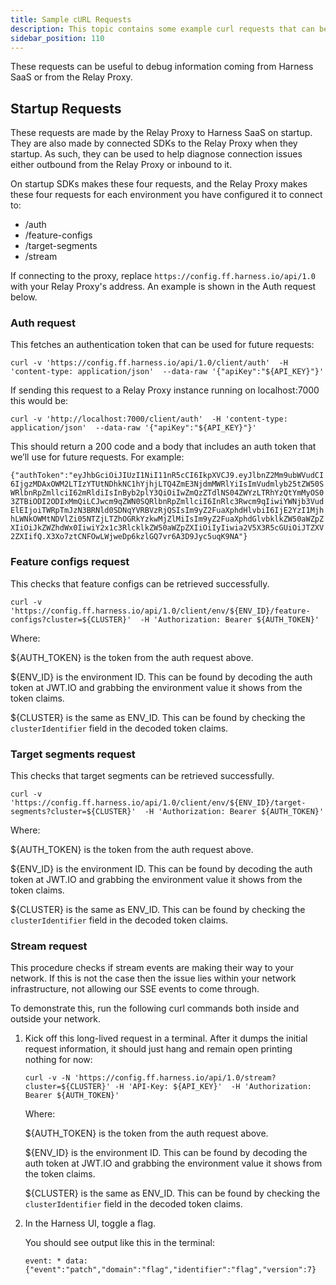 ```yaml
---
title: Sample cURL Requests
description: This topic contains some example curl requests that can be useful for debugging
sidebar_position: 110
---
```


These requests can be useful to debug information coming from Harness SaaS or from the Relay Proxy.

## Startup Requests

These requests are made by the Relay Proxy to Harness SaaS on startup. They are also made by connected SDKs to the Relay Proxy when they startup. As such, they can be used to help diagnose connection issues either outbound from the Relay Proxy or inbound to it.

On startup SDKs makes these four requests, and the Relay Proxy makes these four requests for each environment you have configured it to connect to:
- /auth
- /feature-configs
- /target-segments
- /stream

If connecting to the proxy, replace `https://config.ff.harness.io/api/1.0` with your Relay Proxy's address. An example is shown in the Auth request below.

### Auth request

This fetches an authentication token that can be used for future requests:

`curl -v 'https://config.ff.harness.io/api/1.0/client/auth'  -H 'content-type: application/json'  --data-raw '{"apiKey":"${API_KEY}"}'`

If sending this request to a Relay Proxy instance running on localhost:7000 this would be:

`curl -v 'http://localhost:7000/client/auth'  -H 'content-type: application/json'  --data-raw '{"apiKey":"${API_KEY}"}'`

This should return a 200 code and a body that includes an auth token that we’ll use for future requests. For example:

`{"authToken":"eyJhbGciOiJIUzI1NiI11nR5cCI6IkpXVCJ9.eyJlbnZ2Mm9ubWVudCI6IjgzMDAxOWM2LTIzYTUtNDhkNC1hYjhjLTQ4ZmE3NjdmMWRlYiIsImVudmlyb25tZW50SWRlbnRpZmllciI62mRldiIsInByb2plY3QiOiIwZmQzZTdlNS04ZWYzLTRhYzQtYmMyOS03ZTBiODI2ODIxMmQiLCJwcm9qZWN0SQRlbnRpZmllciI6InRlc3Rwcm9qIiwiYWNjb3VudElEIjoiTWRpTmJzN3BRNld0SDNqYVRBVzRjQSIsIm9yZ2FuaXphdHlvbiI6IjE2YzI1MjhhLWNkOWMtNDVlZi05NTZjLTZhOGRkYzkwMjZlMiIsIm9yZ2FuaXphdGlvbklkZW50aWZpZXIiOiJkZWZhdWx0IiwiY2x1c3RlcklkZW50aWZpZXIiOiIyIiwia2V5X3R5cGUiOiJTZXV2ZXIifQ.X3Xo7ztCNFOwLWjweDp6kzlGQ7vr6A3D9Jyc5uqK9NA"}`

### Feature configs request

This checks that feature configs can be retrieved successfully.

`curl -v 'https://config.ff.harness.io/api/1.0/client/env/${ENV_ID}/feature-configs?cluster=${CLUSTER}'  -H 'Authorization: Bearer ${AUTH_TOKEN}'`

Where:

${AUTH_TOKEN} is the token from the auth request above.

${ENV_ID} is the environment ID. This can be found by decoding the auth token at JWT.IO and grabbing the environment value it shows from the token claims.

${CLUSTER} is the same as ENV_ID. This can be found by checking the `clusterIdentifier` field in the decoded token claims.

### Target segments request

This checks that target segments can be retrieved successfully.

`curl -v 'https://config.ff.harness.io/api/1.0/client/env/${ENV_ID}/target-segments?cluster=${CLUSTER}'  -H 'Authorization: Bearer ${AUTH_TOKEN}'`

Where:

${AUTH_TOKEN} is the token from the auth request above.

${ENV_ID} is the environment ID. This can be found by decoding the auth token at JWT.IO and grabbing the environment value it shows from the token claims.

${CLUSTER} is the same as ENV_ID. This can be found by checking the `clusterIdentifier` field in the decoded token claims.

### Stream request

This procedure checks if stream events are making their way to your network. If this is not the case then the issue lies within your network infrastructure, not allowing our SSE events to come through. 

To demonstrate this, run the following curl commands both inside and outside your network.

1. Kick off this long-lived request in a terminal. After it dumps the initial request information, it should just hang and remain open printing nothing for now:

	`curl -v -N 'https://config.ff.harness.io/api/1.0/stream?cluster=${CLUSTER}' -H 'API-Key: ${API_KEY}'  -H 'Authorization: Bearer ${AUTH_TOKEN}'`

	Where:

	${AUTH_TOKEN} is the token from the auth request above.

	${ENV_ID} is the environment ID. This can be found by decoding the auth token at JWT.IO and grabbing the environment value it shows from the token claims.

	${CLUSTER} is the same as ENV_ID. This can be found by checking the `clusterIdentifier` field in the decoded token claims.

1. In the Harness UI, toggle a flag.  

	You should see output like this in the terminal:

	`event: *
	data: {"event":"patch","domain":"flag","identifier":"flag","version":7}`
